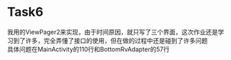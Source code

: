 # Task6
我用的ViewPager2来实现，由于时间原因，就只写了三个界面，这次作业还是学习到了许多，完全弄懂了接口的使用，但在做的过程中还是碰到了许多问题   
具体问题在MainActivity的110行和BottomRvAdapter的57行
 
